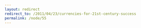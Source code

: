 ```yaml
---
layout: redirect
redirect_to: /2011/04/23/currencies-for-21st-century-success
permalink: /node/55
---
```

